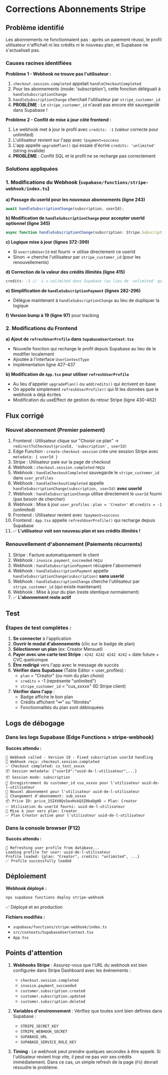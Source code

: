 # Corrections Abonnements Stripe

## Problème identifié

Les abonnements ne fonctionnaient pas : après un paiement réussi, le profil utilisateur n'affichait ni les crédits ni le nouveau plan, et Supabase ne s'actualisait pas.

### Causes racines identifiées

**Problème 1 - Webhook ne trouve pas l'utilisateur :**
1. `checkout.session.completed` appelait `handleCheckoutCompleted`
2. Pour les abonnements (mode: 'subscription'), cette fonction déléguait à `handleSubscriptionChange`
3. `handleSubscriptionChange` cherchait l'utilisateur par `stripe_customer_id`
4. **PROBLÈME** : Le `stripe_customer_id` n'avait pas encore été sauvegardé dans Supabase !

**Problème 2 - Conflit de mise à jour côté frontend :**
1. Le webhook met à jour le profil avec `credits: -1` (valeur correcte pour unlimited)
2. L'utilisateur revient sur l'app avec `?payment=success`
3. L'app appelle `upgradePlan()` qui essaie d'écrire `credits: 'unlimited'` (string invalide)
4. **PROBLÈME** : Conflit SQL et le profil ne se recharge pas correctement

### Solutions appliquées

### 1. Modifications du Webhook (`supabase/functions/stripe-webhook/index.ts`)

**a) Passage du userId pour les nouveaux abonnements (ligne 243)**
```typescript
await handleSubscriptionChange(subscription, userId);
```

**b) Modification de `handleSubscriptionChange` pour accepter userId optionnel (ligne 345)**
```typescript
async function handleSubscriptionChange(subscription: Stripe.Subscription, overrideUserId?: string)
```

**c) Logique mise à jour (lignes 372-399)**
- Si `overrideUserId` est fourni → utilise directement ce userId
- Sinon → cherche l'utilisateur par `stripe_customer_id` (pour les renouvellements)

**d) Correction de la valeur des crédits illimités (ligne 415)**
```typescript
credits: -1 // -1 = unlimited dans Supabase (au lieu de 'unlimited' qui causait une erreur)
```

**e) Simplification de `handleSubscriptionPayment` (lignes 282-296)**
- Délègue maintenant à `handleSubscriptionChange` au lieu de dupliquer la logique

**f) Version bump à 19 (ligne 97)** pour tracking

### 2. Modifications du Frontend

**a) Ajout de `refreshUserProfile` dans `SupabaseUserContext.tsx`**
- Nouvelle fonction qui recharge le profil depuis Supabase au lieu de le modifier localement
- Ajoutée à l'interface `UserContextType`
- Implémentation ligne 427-437

**b) Modification de `App.tsx` pour utiliser `refreshUserProfile`**
- Au lieu d'appeler `upgradePlan()` ou `addCredits()` qui écrivent en base
- On appelle simplement `refreshUserProfile()` qui lit les données que le webhook a déjà écrites
- Modification du useEffect de gestion du retour Stripe (ligne 430-462)

## Flux corrigé

### Nouvel abonnement (Premier paiement)
1. Frontend : Utilisateur clique sur "Choisir ce plan" → `redirectToCheckout(priceId, 'subscription', userId)`
2. Edge Function : `create-checkout-session` crée une session Stripe avec `metadata: { userId }`
3. Stripe : Utilisateur paie sur la page de checkout
4. Webhook : `checkout.session.completed` reçu
5. Webhook : `handleCheckoutCompleted` sauvegarde le `stripe_customer_id` dans `user_profiles`
6. Webhook : `handleCheckoutCompleted` appelle `handleSubscriptionChange(subscription, userId)` **avec userId**
7. Webhook : `handleSubscriptionChange` utilise directement le `userId` fourni (pas besoin de chercher)
8. Webhook : Mise à jour `user_profiles` : `plan = 'Creator'` et `credits = -1` (unlimited)
9. Frontend : Utilisateur revient avec `?payment=success`
10. Frontend : `App.tsx` appelle `refreshUserProfile()` qui recharge depuis Supabase
11. ✅ **L'utilisateur voit son nouveau plan et ses crédits illimités !**

### Renouvellement d'abonnement (Paiements récurrents)
1. Stripe : Facture automatiquement le client
2. Webhook : `invoice.payment_succeeded` reçu
3. Webhook : `handleSubscriptionPayment` récupère l'abonnement
4. Webhook : `handleSubscriptionPayment` appelle `handleSubscriptionChange(subscription)` **sans userId**
5. Webhook : `handleSubscriptionChange` cherche l'utilisateur par `stripe_customer_id` (qui existe maintenant)
6. Webhook : Mise à jour du plan (reste identique normalement)
7. ✅ **L'abonnement reste actif**

## Test

### Étapes de test complètes :

1. **Se connecter** à l'application
2. **Ouvrir le modal d'abonnements** (clic sur le badge de plan)
3. **Sélectionner un plan** (ex: Creator Mensuel)
4. **Payer avec une carte test Stripe** : `4242 4242 4242 4242` + date future + CVC quelconque
5. **Être redirigé** vers l'app avec le message de succès
6. **Vérifier dans Supabase** (Table Editor > user_profiles) :
   - `plan` = "Creator" (ou nom du plan choisi)
   - `credits` = -1 (représente "unlimited")
   - `stripe_customer_id` = "cus_xxxxx" (ID Stripe client)
7. **Vérifier dans l'app** :
   - Badge affiche le bon plan
   - Crédits affichent "∞" ou "Illimités"
   - Fonctionnalités du plan sont débloquées

## Logs de débogage

### Dans les logs Supabase (Edge Functions > stripe-webhook)

**Succès attendu :**
```
🚀 Webhook called - Version 19 - Fixed subscription userId handling
🔔 Webhook reçu: checkout.session.completed
✅ Checkout completed: cs_test_xxxxx
📦 Session metadata: {"userId":"uuid-de-l-utilisateur",...}
📦 Session mode: subscription
💾 Enregistrement du customer_id cus_xxxxx pour l'utilisateur uuid-de-l-utilisateur
🔄 Nouvel abonnement pour l'utilisateur uuid-de-l-utilisateur
🔄 Changement d'abonnement: sub_xxxxx
📦 Price ID: price_1SIXV0Qs5exHskQ3Z0baDgHD → Plan: Creator
✅ Utilisation du userId fourni: uuid-de-l-utilisateur
📝 Mise à jour vers plan: Creator
✅ Plan Creator activé pour l'utilisateur uuid-de-l-utilisateur
```

### Dans la console browser (F12)

**Succès attendu :**
```
🔄 Refreshing user profile from database...
Loading profile for user: uuid-de-l-utilisateur
Profile loaded: {plan: "Creator", credits: "unlimited", ...}
✅ Profile successfully loaded
```

## Déploiement

**Webhook déployé :**
```bash
npx supabase functions deploy stripe-webhook
```
✅ Déployé et en production

**Fichiers modifiés :**
- `supabase/functions/stripe-webhook/index.ts`
- `src/contexts/SupabaseUserContext.tsx`
- `App.tsx`

## Points d'attention

1. **Webhooks Stripe** : Assurez-vous que l'URL du webhook est bien configurée dans Stripe Dashboard avec les événements :
   - `checkout.session.completed`
   - `invoice.payment_succeeded`
   - `customer.subscription.created`
   - `customer.subscription.updated`
   - `customer.subscription.deleted`

2. **Variables d'environnement** : Vérifiez que toutes sont bien définies dans Supabase :
   - `STRIPE_SECRET_KEY`
   - `STRIPE_WEBHOOK_SECRET`
   - `SUPABASE_URL`
   - `SUPABASE_SERVICE_ROLE_KEY`

3. **Timing** : Le webhook peut prendre quelques secondes à être appelé. Si l'utilisateur revient trop vite, il peut ne pas voir ses crédits immédiatement. Dans ce cas, un simple refresh de la page (`F5`) devrait résoudre le problème.

